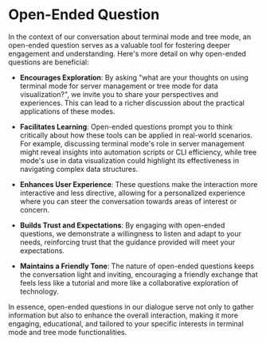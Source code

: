 # Open-Ended Question

In the context of our conversation about terminal mode and tree mode, an open-ended question serves as a valuable tool for fostering deeper engagement and understanding. Here's more detail on why open-ended questions are beneficial:

- **Encourages Exploration**: By asking "what are your thoughts on using terminal mode for server management or tree mode for data visualization?", we invite you to share your perspectives and experiences. This can lead to a richer discussion about the practical applications of these modes.

- **Facilitates Learning**: Open-ended questions prompt you to think critically about how these tools can be applied in real-world scenarios. For example, discussing terminal mode's role in server management might reveal insights into automation scripts or CLI efficiency, while tree mode's use in data visualization could highlight its effectiveness in navigating complex data structures.

- **Enhances User Experience**: These questions make the interaction more interactive and less directive, allowing for a personalized experience where you can steer the conversation towards areas of interest or concern.

- **Builds Trust and Expectations**: By engaging with open-ended questions, we demonstrate a willingness to listen and adapt to your needs, reinforcing trust that the guidance provided will meet your expectations.

- **Maintains a Friendly Tone**: The nature of open-ended questions keeps the conversation light and inviting, encouraging a friendly exchange that feels less like a tutorial and more like a collaborative exploration of technology.

In essence, open-ended questions in our dialogue serve not only to gather information but also to enhance the overall interaction, making it more engaging, educational, and tailored to your specific interests in terminal mode and tree mode functionalities.

